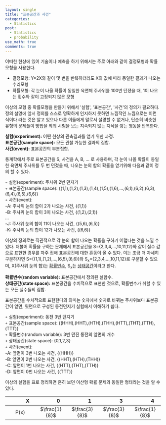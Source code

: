 ```yaml
---
layout: single
title: "표본공간과 사건"
categories:
  - Statistics
post:
  - Statistics
  - probability
use_math: true
comments: true
---
```

어떠한 현상에 있어 기술이나 예측을 하기 위해서는 주로 아래와 같이 결정모형과 확률모형을 사용한다.  
  - 결정모형: Y=2X와 같이 몇 번을 반복하더라도 X의 값에 따라 동일한 결과가 나오는 수리모형
  - 확률모형: 각 눈이 나올 확률이 동일한 육면체 주사위를 100번 던졌을 때, 1이 나오는 횟수와 같이 고정되지 않은 모형

이상의 모형 중 확률모형을 만들기 위해서 '실험', '표본공간', '사건'의 정의가 필요하다. 정의 설명에 앞서 정의를 스스로 명확하게 인지하지 못하면 느낌적인 느낌으로는 이런 식이다 라는 것은 알고 있으나 다른 이들에게 말로서 설명할 수 없거나, 단순히 비슷한 유형의 문제풀이 방법을 외워 시험을 보는 지속되지 않는 지식을 쌓는 행동을 반복한다.  
  
  
**실험(experiment):**
어떤 현상의 관측결과를 얻기 위한 과정.  
**표본공간(sample space):**
모든 관찰 가능한 결과의 집합.  
**사건(event):**
표본공간의 부분집합.  

  
통계학에서 주로 표본공간을 S, 사건을 A, B, ... 로 사용하며, 각 눈이 나올 확률이 동일한 육면체 주사위를 두 번 던졌을 때, 나오는 눈의 합의 확률을 얻기위해 다음과 같이 정의 할 수 있다.  
  
◦ 실험(experiment): 주사위 2번 던지기  
◦ 표본공간(sample space): {(1,1),(1,2),(1,3),(1,4),(1,5),(1,6),...,(6,1),(6,2),(6,3),(6,4),(6,5),(6,6)}  
◦ 사건(event):  
  -A: 주사위 눈의 합이 2가 나오는 사건, {(1,1)}  
  -B: 주사위 눈의 합이 3이 나오는 사건, {(1,2),(2,1)}  
  ...   
  -J: 주사위 눈의 합이 11이 나오는 사건, {(5,6),(6,5)}  
  -K: 주사위 눈의 합이 12가 나오는 사건, {(6,6)}  
  
이상의 정의로는 직관적으로 각 눈의 합이 나오는 확률을 구하기 어렵다는 것을 느낄 수 있다. 더불어 확률을 구하는 문제에서 표본공간을 S={2,3,4,...,10,11,12}와 같이 실수 값으로 표현한 경우를 자주 접해 표본공간에 대한 혼동이 올 수 있다. 이는 조금 더 자세히 구분하자면 S={(1,1),(1,2),...,(6,5),(6,6)}와 S<sub>x</sub>={2,3,4,...,10,11,12}로 구분할 수 있으며, X(주사위 눈의 합)는 <u>확률변수</u>, S<sub>x</sub>는 <u>상태공간</u>이라고 한다.  
  
  
**확률변수(random variable):**
표본공간에서 정의된 실함수.  
**상태공간(state space):**
표본공간을 수치적으로 표현한 것으로, 확률변수가 취할 수 있는 모든 실수들의 집합.  
  
표본공간을 수치적으로 표현한다의 의미는 숫자에서 숫자로 바뀌는 주사위보다 표본공간이 앞면, 뒷면으로 구성된 동전던지기 실험에서 이해하기 쉽다.  
  
◦ 실험(experiment): 동전 3번 던지기  
◦ 표본공간(sample space): {(HHH),(HHT),(HTH),(THH),(HTT),(THT),(TTH),(TTT)}  
◦ 확률변수(random variable): 3번 던진 동전의 앞면의 개수  
◦ 상태공간(state space): {0,1,2,3}  
◦ 사건(event):  
  -A: 앞면이 3번 나오는 사건, {(HHH)}  
  -B: 앞면이 2번 나오는 사건, {(HHT),(HTH),(THH)}  
  -C: 앞면이 1번 나오는 사건, {(HTT),(THT),(TTH)}  
  -D: 앞면이 0번 나오는 사건, {(TTT)}  
  
이상의 실험을 표로 정리하면 흔히 보던 이산형 확률 문제와 동일한 형태라는 것을 알 수 있다.  

|　　　X　　　|　　　0　　　|　　　1　　　|　　　3　　　|　　　4　　　|
|:------:|:------:|:------:|:------:|:------:|
|P(x)|$\frac{1}{8}$|$\frac{3}{8}$|$\frac{3}{8}$|$\frac{1}{8}$|
